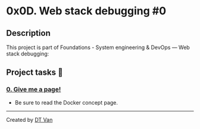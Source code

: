 # 0x0D. Web stack debugging #0
## Description
 This project is part of Foundations - System engineering & DevOps ― Web stack debugging:
## Project tasks :wrench:
### [0. Give me a page! ](./0-give_me_a_page) 
* Be sure to read the Docker concept page.
---
Created by [DT Van](https://github.com/dtvangogh)